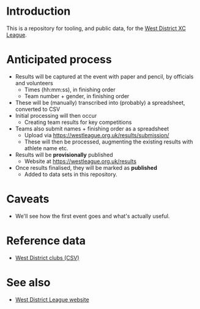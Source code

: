 # Introduction

This is a repository for tooling, and public data, for the [West District XC League](https://westleague.org.uk/).

# Anticipated process

* Results will be captured at the event with paper and pencil, by officials and volunteers
  * Times (hh:mm:ss), in finishing order
  * Team number + gender, in finishing order
* These will be (manually) transcribed into (probably) a spreadsheet, converted to CSV
* Initial processing will then occur
  * Creating team results for key competitions
* Teams also submit names + finishing order as a spreadsheet
  * Upload via https://westleague.org.uk/results/submission/
  * These will then be processed, augmenting the existing results with athlete name etc.
* Results will be **provisionally** published
  * Website at https://westleague.org.uk/results
* Once results finalised, they will be marked as **published**
  * Added to data sets in this repository.

# Caveats

* We'll see how the first event goes and what's actually useful. 

# Reference data

* [West District clubs (CSV)](./data/reference/clubs.csv)

# See also

* [West District League website](https://westleague.org.uk/)

